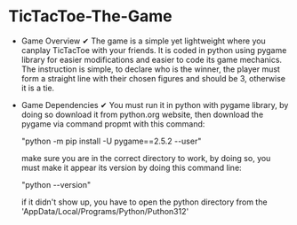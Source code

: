 # TicTacToe-The-Game

- Game Overview ✔
    The game is a simple yet lightweight where you canplay TicTacToe with your friends. It is coded in python using pygame library for easier modifications and easier to code       its game mechanics. The instruction is simple, to declare who is the winner, the player must form a straight line with their chosen figures and should be 3, otherwise it
    is a tie.
- Game Dependencies ✔
    You must run it in python with pygame library, by doing so download it from python.org website, then download the pygame via command propmt with this command:
    
    "python -m pip install -U pygame==2.5.2 --user"

    make sure you are in the correct directory to work, by doing so, you must make it appear its version by doing this command line:

    "python --version"

    if it didn't show up, you have to open the python directory from the 'AppData/Local/Programs/Python/Puthon312'
